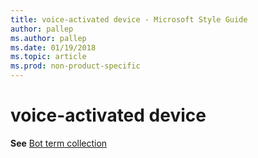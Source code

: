 ```yaml
---
title: voice-activated device - Microsoft Style Guide
author: pallep
ms.author: pallep
ms.date: 01/19/2018
ms.topic: article
ms.prod: non-product-specific
---
```


# voice-activated device

**See** [Bot term collection](/style-guide/a-z-word-list-term-collections/term-collections/bot-terms)
